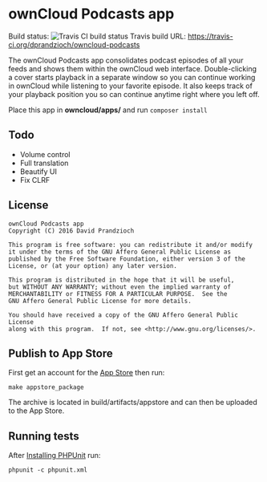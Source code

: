 # ownCloud Podcasts app

Build status: ![Travis CI build status](https://travis-ci.org/dprandzioch/owncloud-podcasts.svg?branch=master)
Travis build URL: https://travis-ci.org/dprandzioch/owncloud-podcasts

The ownCloud Podcasts app consolidates podcast episodes of all your feeds and shows them within the ownCloud web
interface. Double-clicking a cover starts playback in a separate window so you can continue working in ownCloud while
listening to your favorite episode. It also keeps track of your playback position you so can continue anytime right
where you left off.

Place this app in **owncloud/apps/** and run `composer install`

## Todo

* Volume control
* Full translation
* Beautify UI
* Fix CLRF

## License

```
ownCloud Podcasts app
Copyright (C) 2016 David Prandzioch

This program is free software: you can redistribute it and/or modify
it under the terms of the GNU Affero General Public License as
published by the Free Software Foundation, either version 3 of the
License, or (at your option) any later version.

This program is distributed in the hope that it will be useful,
but WITHOUT ANY WARRANTY; without even the implied warranty of
MERCHANTABILITY or FITNESS FOR A PARTICULAR PURPOSE.  See the
GNU Affero General Public License for more details.

You should have received a copy of the GNU Affero General Public License
along with this program.  If not, see <http://www.gnu.org/licenses/>.
```

## Publish to App Store

First get an account for the [App Store](http://apps.owncloud.com/) then run:

    make appstore_package

The archive is located in build/artifacts/appstore and can then be uploaded to the App Store.

## Running tests
After [Installing PHPUnit](http://phpunit.de/getting-started.html) run:

    phpunit -c phpunit.xml

